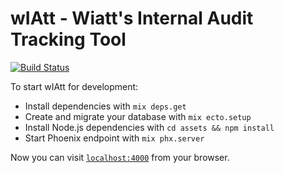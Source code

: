 # wIAtt - Wiatt's Internal Audit Tracking Tool

[![Build Status](https://dev.azure.com/wIAtt/wiatt_web/_apis/build/status/RoyalMist.wIAtt?branchName=master)](https://dev.azure.com/wIAtt/wiatt_web/_build/latest?definitionId=1&branchName=master)

To start wIAtt for development:

* Install dependencies with `mix deps.get`
* Create and migrate your database with `mix ecto.setup`
* Install Node.js dependencies with `cd assets && npm install`
* Start Phoenix endpoint with `mix phx.server`

Now you can visit [`localhost:4000`](http://localhost:4000) from your browser.
